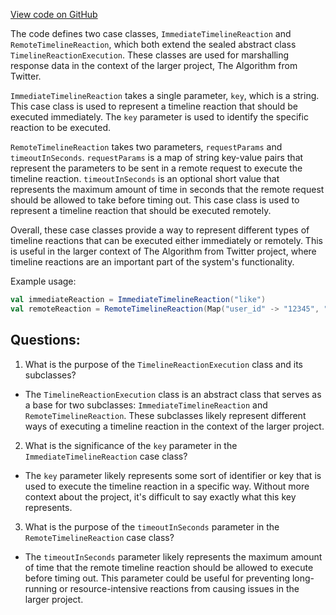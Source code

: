 [View code on GitHub](https://github.com/misbahsy/the-algorithm/product-mixer/core/src/main/scala/com/twitter/product_mixer/core/model/marshalling/response/urt/reaction/TimelineReactionExecution.scala)

The code defines two case classes, `ImmediateTimelineReaction` and `RemoteTimelineReaction`, which both extend the sealed abstract class `TimelineReactionExecution`. These classes are used for marshalling response data in the context of the larger project, The Algorithm from Twitter.

`ImmediateTimelineReaction` takes a single parameter, `key`, which is a string. This case class is used to represent a timeline reaction that should be executed immediately. The `key` parameter is used to identify the specific reaction to be executed.

`RemoteTimelineReaction` takes two parameters, `requestParams` and `timeoutInSeconds`. `requestParams` is a map of string key-value pairs that represent the parameters to be sent in a remote request to execute the timeline reaction. `timeoutInSeconds` is an optional short value that represents the maximum amount of time in seconds that the remote request should be allowed to take before timing out. This case class is used to represent a timeline reaction that should be executed remotely.

Overall, these case classes provide a way to represent different types of timeline reactions that can be executed either immediately or remotely. This is useful in the larger context of The Algorithm from Twitter project, where timeline reactions are an important part of the system's functionality. 

Example usage:

```scala
val immediateReaction = ImmediateTimelineReaction("like")
val remoteReaction = RemoteTimelineReaction(Map("user_id" -> "12345", "tweet_id" -> "67890"), Some(10))
```
## Questions: 
 1. What is the purpose of the `TimelineReactionExecution` class and its subclasses?
- The `TimelineReactionExecution` class is an abstract class that serves as a base for two subclasses: `ImmediateTimelineReaction` and `RemoteTimelineReaction`. These subclasses likely represent different ways of executing a timeline reaction in the context of the larger project.

2. What is the significance of the `key` parameter in the `ImmediateTimelineReaction` case class?
- The `key` parameter likely represents some sort of identifier or key that is used to execute the timeline reaction in a specific way. Without more context about the project, it's difficult to say exactly what this key represents.

3. What is the purpose of the `timeoutInSeconds` parameter in the `RemoteTimelineReaction` case class?
- The `timeoutInSeconds` parameter likely represents the maximum amount of time that the remote timeline reaction should be allowed to execute before timing out. This parameter could be useful for preventing long-running or resource-intensive reactions from causing issues in the larger project.